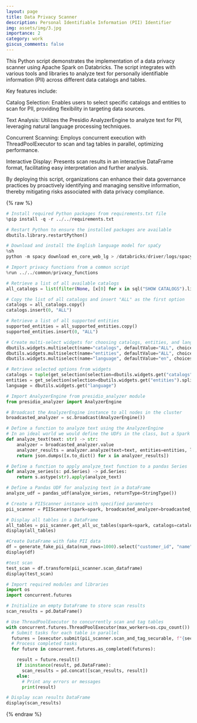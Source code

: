 ```yaml
---
layout: page
title: Data Privacy Scanner
description: Personal Identifiable Information (PII) Identifier
img: assets/img/3.jpg
importance: 2
category: work
giscus_comments: false
---
```

This Python script demonstrates the implementation of a data privacy scanner using Apache Spark on Databricks. The script integrates with various tools and libraries to analyze text for personally identifiable information (PII) across different data catalogs and tables.

Key features include:

Catalog Selection: Enables users to select specific catalogs and entities to scan for PII, providing flexibility in targeting data sources.

Text Analysis: Utilizes the Presidio AnalyzerEngine to analyze text for PII, leveraging natural language processing techniques.

Concurrent Scanning: Employs concurrent execution with ThreadPoolExecutor to scan and tag tables in parallel, optimizing performance.

Interactive Display: Presents scan results in an interactive DataFrame format, facilitating easy interpretation and further analysis.

By deploying this script, organizations can enhance their data governance practices by proactively identifying and managing sensitive information, thereby mitigating risks associated with data privacy compliance.

{% raw %}
```python
# Install required Python packages from requirements.txt file
%pip install -q -r ../../requirements.txt

# Restart Python to ensure the installed packages are available
dbutils.library.restartPython()

# Download and install the English language model for spaCy
%sh
python -m spacy download en_core_web_lg > /databricks/driver/logs/spacy.log

# Import privacy functions from a common script
%run ../../common/privacy_functions

# Retrieve a list of all available catalogs
all_catalogs = list(filter(None, [x[0] for x in sql("SHOW CATALOGS").limit(1000).collect()]))

# Copy the list of all catalogs and insert "ALL" as the first option
catalogs = all_catalogs.copy()
catalogs.insert(0, "ALL")

# Retrieve a list of all supported entities
supported_entities = all_supported_entities.copy()
supported_entities.insert(0, "ALL")

# Create multi-select widgets for choosing catalogs, entities, and language
dbutils.widgets.multiselect(name="catalogs", defaultValue="ALL", choices=catalogs, label="catalogs_to_scan")
dbutils.widgets.multiselect(name="entities", defaultValue="ALL", choices=supported_entities, label="entities_to_detect")
dbutils.widgets.multiselect(name="language", defaultValue="en", choices=["en"], label="language")

# Retrieve selected options from widgets
catalogs = tuple(get_selection(selection=dbutils.widgets.get("catalogs").split(","), all_options=all_catalogs))
entities = get_selection(selection=dbutils.widgets.get("entities").split(","), all_options=all_supported_entities)
language = dbutils.widgets.get("language")

# Import AnalyzerEngine from presidio_analyzer module
from presidio_analyzer import AnalyzerEngine

# Broadcast the AnalyzerEngine instance to all nodes in the cluster
broadcasted_analyzer = sc.broadcast(AnalyzerEngine())

# Define a function to analyze text using the AnalyzerEngine
# In an ideal world we would define the UDFs in the class, but a Spark UDF can only be defined in a class as a static method...
def analyze_text(text: str) -> str:
    analyzer = broadcasted_analyzer.value
    analyzer_results = analyzer.analyze(text=text, entities=entities, language=language)
    return json.dumps([x.to_dict() for x in analyzer_results]) 

# Define a function to apply analyze_text function to a pandas Series
def analyze_series(s: pd.Series) -> pd.Series:
    return s.astype(str).apply(analyze_text)

# Define a Pandas UDF for analyzing text in a DataFrame
analyze_udf = pandas_udf(analyze_series, returnType=StringType())

# Create a PIIScanner instance with specified parameters
pii_scanner = PIIScanner(spark=spark, broadcasted_analyzer=broadcasted_analyzer, entities=entities, language=language,  sample_size=1000, average_score=0.5, hit_rate=60)

# Display all tables in a DataFrame
all_tables = pii_scanner.get_all_uc_tables(spark=spark, catalogs=catalogs).where("table_schema != 'information_schema'")
display(all_tables)

#Create DataFrame with fake PII data
df = generate_fake_pii_data(num_rows=1000).select("customer_id", "name", "email", "ssn", "iban", "credit_card", "phone_number", "date_of_birth", "ipv4", "ipv6", "freetext")
display(df)

#test scan 
test_scan = df.transform(pii_scanner.scan_dataframe)
display(test_scan)

# Import required modules and libraries
import os
import concurrent.futures

# Initialize an empty DataFrame to store scan results
scan_results = pd.DataFrame()

# Use ThreadPoolExecutor to concurrently scan and tag tables
with concurrent.futures.ThreadPoolExecutor(max_workers=os.cpu_count()) as executor:
  # Submit tasks for each table in parallel
  futures = [executor.submit(pii_scanner.scan_and_tag_securable, f"{securable.table_catalog}.{securable.table_schema}.{securable.table_name}", securable.table_type) for securable in all_tables.collect()]
  # Process completed tasks
  for future in concurrent.futures.as_completed(futures):

    result = future.result()
    if isinstance(result, pd.DataFrame):
      scan_results = pd.concat([scan_results, result])
    else:
      # Print any errors or messages
      print(result)

# Display scan results DataFrame
display(scan_results)

```

{% endraw %}
